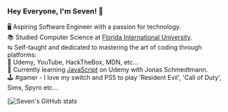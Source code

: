 ### Hey Everyone, I'm Seven! 🦋 

🖥️ Aspiring Software Engineer with a passion for technology.<br/>
📚 Studied Computer Science at [Florida International University](https://www.fiu.edu/).<br/>
⇆ Self-taught and dedicated to mastering the art of coding through platforms:<br/>
📃 Udemy, YouTube, HackTheBox, MDN, etc...<br/>
💭 Currently learning [JavaScript](https://www.udemy.com/course/the-complete-javascript-course/?couponCode=THANKSLEARNER24) on Udemy with Jonas Schmedtmann.<br/>
🕹️ #gamer - I love my switch and PS5 to play 'Resident Evil', 'Call of Duty', Sims, Spyro etc...<br/>



[![Seven's GitHub stats](https://github-readme-stats.vercel.app/api?username=royallwealth&show_icons=true&theme=onedark)
